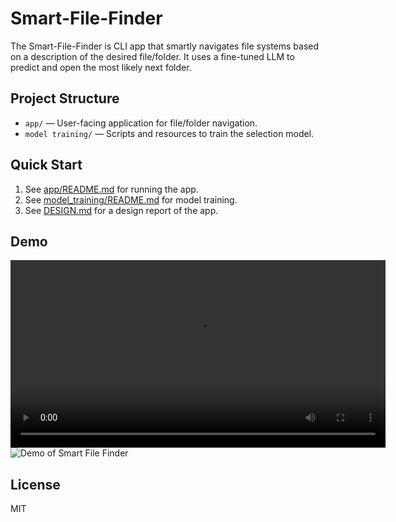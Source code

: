 # Smart-File-Finder

The Smart-File-Finder is CLI app that smartly navigates file systems based on a description of the desired file/folder. It uses a fine-tuned LLM to predict and open the most likely next folder.

## Project Structure

- `app/` — User-facing application for file/folder navigation.
- `model training/` — Scripts and resources to train the selection model.

## Quick Start

1. See [app/README.md](./app/README.md) for running the app.
2. See [model_training/README.md](./model%20training/README.md) for model training.
3. See [DESIGN.md](./DESIGN.md) for a design report of the app.
## Demo

<video src="media/command_usage.mp4" width="600" controls></video>
![Demo of Smart File Finder](media/demo.gif)

## License

MIT
